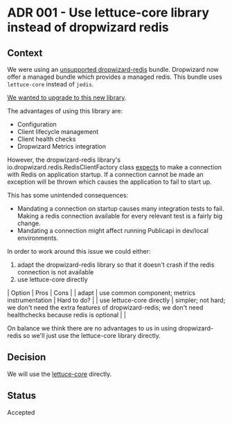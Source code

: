 # ADR 001 - Use lettuce-core library instead of dropwizard redis

## Context

We were using an [unsupported dropwizard-redis](https://github.com/benjamin-bader/droptools/tree/master/dropwizard-redis) bundle. Dropwizard now offer a managed bundle which provides a managed redis. This bundle uses `lettuce-core` instead of `jedis`.

[We wanted to upgrade to this new library](https://payments-platform.atlassian.net/browse/PP-6343).

The advantages of using this library are:

* Configuration
* Client lifecycle management
* Client health checks
* Dropwizard Metrics integration

However, the dropwizard-redis library's io.dropwizard.redis.RedisClientFactory class 
[expects](https://github.com/dropwizard/dropwizard-redis/blob/master/src/main/java/io/dropwizard/redis/RedisClientFactory.java#L54) 
to make a connection with Redis on application startup. If a connection cannot be made an exception will be thrown 
which causes the application to fail to start up. 

This has some unintended consequences:

* Mandating a connection on startup causes many integration tests to fail. Making a redis connection available for every relevant test is a fairly big change.
* Mandating a connection might affect running Publicapi in dev/local environments.

In order to work around this issue we could either:

1. adapt the dropwizard-redis library so that it doesn't crash if the redis connection is not available
2. use lettuce-core directly

| Option  | Pros | Cons |
| adapt   | use common component; metrics instrumentation | Hard to do? |
| use lettuce-core directly | simpler; not hard; we don't need the extra features of dropwizard-redis; we don't need healthchecks because redis is optional | |

On balance we think there are no advantages to us in using dropwizard-redis so we'll just use the lettuce-core library directly.

## Decision

We will use the [lettuce-core](https://github.com/lettuce-io/lettuce-core) directly. 

## Status

Accepted 
